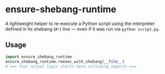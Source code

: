 # ensure-shebang-runtime

A lightweight helper to re-execute a Python script using the interpreter defined in its shebang (`#!`) line — even if it was run via `python script.py`.

## Usage

```python
import ensure_shebang_runtime
ensure_shebang_runtime.reexec_with_shebang(__file__)
# === Your actual logic starts here including imports ===

